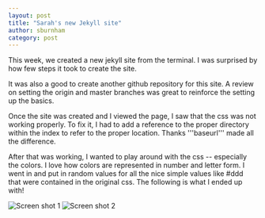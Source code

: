 ```yaml
---
layout: post
title: "Sarah's new Jekyll site"
author: sburnham
category: post
---
```


This week, we created a new jekyll site from the terminal. I was surprised by how few steps it took to create the site. 

It was also a good to create another github repository for this site. A review on setting the origin and master branches was great to reinforce the setting up the basics. 

Once the site was created and I viewed the page, I saw that the css was not working properly. To fix it, I had to add a reference to the proper directory within the index to refer to the proper location. Thanks '''baseurl''' made all the difference. 

After that was working, I wanted to play around with the css -- especially the colors. I love how colors are represented in number and letter form. I went in and put in random values for all the nice simple values like #ddd that were contained in the original css. The following is what I ended up with!

![Screen shot 1](https://lh5.googleusercontent.com/-LNkgX24drog/UmfKutcizcI/AAAAAAAADKc/JmvAP5GvDSY/w637-h358-no/Screen+Shot+2013-10-23+at+9.10.00+AM.png)
![Screen shot 2](https://lh5.googleusercontent.com/-W86MzPfpwX8/UmfKuoDWGII/AAAAAAAADKY/v-Urfya-8sA/w637-h358-no/Screen+Shot+2013-10-23+at+9.09.57+AM.png)
